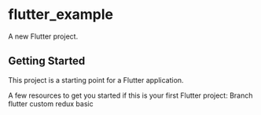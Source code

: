 # flutter_example

A new Flutter project.

## Getting Started

This project is a starting point for a Flutter application.

A few resources to get you started if this is your first Flutter project:
 Branch flutter custom redux basic

